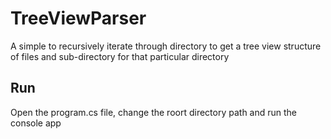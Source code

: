 # TreeViewParser

A simple to recursively iterate through directory to get a tree view structure of files and sub-directory for that particular directory

## Run
Open the program.cs file, change the roort directory path and run the console app